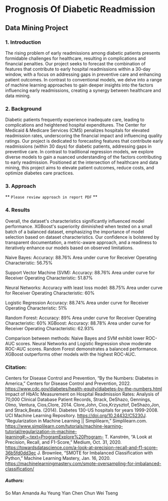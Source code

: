 # Prognosis Of Diabetic Readmission
## Data Mining Project


### 1. Introduction
The rising problem of early readmissions among diabetic patients presents formidable challenges for healthcare, resulting in complications and financial penalties. Our project seeks to forecast the combination of features that contribute to early hospital readmissions within a 30-day window, with a focus on addressing gaps in preventive care and enhancing patient outcomes. In contrast to conventional models, we delve into a range of machine learning approaches to gain deeper insights into the factors influencing early readmissions, creating a synergy between healthcare and data mining.

### 2. Background 
Diabetic patients frequently experience inadequate care, leading to complications and heightened hospital expenditures. The Center for Medicaid & Medicare Services (CMS) penalizes hospitals for elevated readmission rates, underscoring the financial impact and influencing quality ratings. Our project is dedicated to forecasting features that contribute early readmissions (within 30 days) for diabetic patients, addressing gaps in preventive care. In contrast to traditional regression models, we explore diverse models to gain a nuanced understanding of the factors contributing to early readmission. Positioned at the intersection of healthcare and data mining, this project aims to elevate patient outcomes, reduce costs, and optimize diabetes care practices.

### 3. Approach
** `Please review approach in report PDF` **

### 4. Results

Overall, the dataset's characteristics significantly influenced model performance. XGBoost's superiority diminished when tested on a small batch of a balanced dataset, emphasizing the importance of model selection based on dataset characteristics. Our confidence is bolstered by transparent documentation, a metric-aware approach, and a readiness to iteratively enhance our models based on observed limitations.

Naive Bayes:
Accuracy: 88.76%
Area under curve for Receiver Operating Characteristic: 56.75%

Support Vector Machine (SVM):
Accuracy: 88.76%
Area under curve for Receiver Operating Characteristic: 51.87%

Neural Networks:
Accuracy with least loss model: 88.75%
Area under curve for Receiver Operating Characteristic: 60%

Logistic Regression
Accuracy: 88.74%
Area under curve for Receiver Operating Characteristic: 51%

Random Forest: 
Accuracy: 89%
Area under curve for Receiver Operating Characteristic: 60%
XGBoost: 
Accuracy: 88.78%
Area under curve for Receiver Operating Characteristic: 62.93%

Comparison between methods:
Naive Bayes and SVM exhibit lower ROC-AUC scores.
Neural Networks and Logistic Regression show moderate ROC-AUC scores.
Random Forest demonstrates a balanced performance.
XGBoost outperforms other models with the highest ROC-AUC.

### Citation:
Centers for Disease Control and Prevention, “By the Numbers: Diabetes in America,” Centers for Disease Control and Prevention, 2022. https://www.cdc.gov/diabetes/health-equity/diabetes-by-the-numbers.html
Impact of HbA1c Measurement on Hospital Readmission Rates: Analysis of 70,000 Clinical Database Patient Records, Strack, DeShazo, Gennings, Olmo, Ventura, Cios,Clore, 2014.
Clore,John, Cios,Krzysztof, DeShazo,Jon, and Strack,Beata. (2014). Diabetes 130-US hospitals for years 1999-2008. UCI Machine Learning Repository. https://doi.org/10.24432/C5230J.
“Regularization in Machine Learning || Simplilearn,” Simplilearn.com. https://www.simplilearn.com/tutorials/machine-learning-tutorial/regularization-in-machine-learning#:~:text=ProgramExplore%20Program-
T. Kanstrén, “A Look at Precision, Recall, and F1-Score,” Medium, Oct. 31, 2020. https://towardsdatascience.com/a-look-at-precision-recall-and-f1-score-36b5fd0dd3ec
J. Brownlee, “SMOTE for Imbalanced Classification with Python,” Machine Learning Mastery, Jan. 16, 2020. https://machinelearningmastery.com/smote-oversampling-for-imbalanced-classification/

##### Authors: 
So Man Amanda Au Yeung
Yian Chen
Chun Wei Tseng
